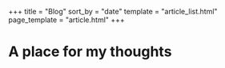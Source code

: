+++
title = "Blog"
sort_by = "date"
template = "article_list.html"
page_template = "article.html"
+++
# A place for my thoughts
